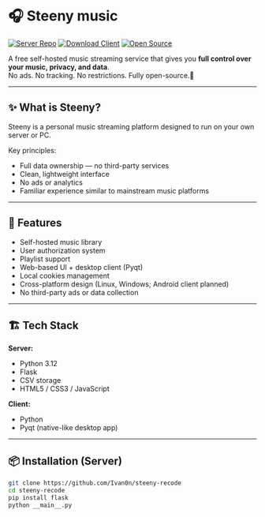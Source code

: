 # 🎧 Steeny music 

[![Server Repo](https://img.shields.io/badge/Server-GitHub-purple.svg)](https://github.com/Ivan0n/steeny-recode)
[![Download Client](https://img.shields.io/badge/Client-Download-green.svg)](https://github.com/Ivan0n/STEENY/releases)
[![Open Source](https://img.shields.io/badge/License-MIT-blue.svg)](LICENSE)

A free self-hosted music streaming service that gives you **full control over your music, privacy, and data**.  
No ads. No tracking. No restrictions. Fully open-source.🐧

---

## ✨ What is Steeny?

Steeny is a personal music streaming platform designed to run on your own server or PC.

Key principles:

* Full data ownership — no third-party services
* Clean, lightweight interface
* No ads or analytics
* Familiar experience similar to mainstream music platforms

---
## 🚀 Features

* Self-hosted music library
* User authorization system
* Playlist support
* Web-based UI + desktop client (Pyqt)
* Local cookies management
* Cross-platform design (Linux, Windows; Android client planned)
* No third-party ads or data collection

---
## 🏗️ Tech Stack

**Server:**
* Python 3.12
* Flask
* CSV storage
* HTML5 / CSS3 / JavaScript

**Client:**
* Python
* Pyqt (native-like desktop app)
---
## 📦 Installation (Server)

```bash
git clone https://github.com/Ivan0n/steeny-recode
cd steeny-recode
pip install flask
python __main__.py
